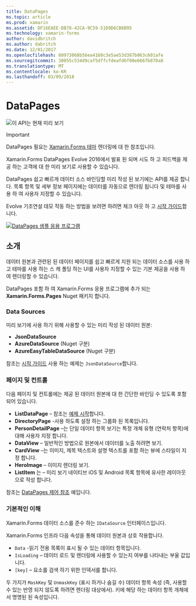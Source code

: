 ```yaml
---
title: DataPages
ms.topic: article
ms.prod: xamarin
ms.assetid: DF16EAEE-DB78-42CA-9C59-51D9D6CB6B95
ms.technology: xamarin-forms
author: davidbritch
ms.author: dabritch
ms.date: 12/01/2017
ms.openlocfilehash: 60973068b56ea4160c3e5ae53d387b063c601afe
ms.sourcegitcommit: 30055c534d9caf5dffcfdeafd6f08e666fb870a8
ms.translationtype: MT
ms.contentlocale: ko-KR
ms.lasthandoff: 03/09/2018
---
```

# <a name="datapages"></a>DataPages

![](~/media/shared/preview.png "이 API는 현재 미리 보기")

> [!IMPORTANT]
> DataPages 필요는 [Xamarin.Forms 테마](~/xamarin-forms/user-interface/themes/index.md) 렌더링에 대 한 참조입니다.

Xamarin.Forms DataPages Evolve 2016에서 발표 된 되며 시도 하 고 피드백을 제공 하는 고객에 대 한 미리 보기로 사용할 수 있습니다.

DataPages 쉽고 빠르게 데이터 소스 바인딩할 미리 작성 된 보기에는 API를 제공 합니다. 목록 항목 및 세부 정보 페이지에는 데이터를 자동으로 렌더링 됩니다 및 테마를 사용 하 여 사용자 지정할 수 있습니다.

Evolve 기조연설 데모 작동 하는 방법을 보려면 하려면 체크 아웃 하 고 [시작 가이드](get-started.md)합니다.

[![](images/demo-sml.png "DataPages 샘플 응용 프로그램")](images/demo.png#lightbox "DataPages 샘플 응용 프로그램")

## <a name="introduction"></a>소개

데이터 원본과 관련된 된 데이터 페이지를 쉽고 빠르게 지원 되는 데이터 소스를 사용 하 고 테마를 사용 하는 스 캐 폴딩 하는 UI를 사용자 지정할 수 있는 기본 제공을 사용 하 여 렌더링할 수 있습니다.

DataPages 포함 하 여 Xamarin.Forms 응용 프로그램에 추가 되는 **Xamarin.Forms.Pages** Nuget 패키지 합니다.

### <a name="data-sources"></a>Data Sources

미리 보기에 사용 하기 위해 사용할 수 있는 미리 작성 된 데이터 원본:

* **JsonDataSource**
* **AzureDataSource** (Nuget 구분)
* **AzureEasyTableDataSource** (Nuget 구분)

참조는 [시작 가이드](get-started.md) 사용 하는 예제는 `JsonDataSource`합니다.


### <a name="pages--controls"></a>페이지 및 컨트롤

다음 페이지 및 컨트롤에는 제공 된 데이터 원본에 대 한 간단한 바인딩 수 있도록 포함 되어 있습니다.

* **ListDataPage** – 참조는 [예제 시작](get-started.md)합니다.
* **DirectoryPage** -사용 하도록 설정 하는 그룹화 된 목록입니다.
* **PersonDetailPage** –는 단일 데이터 항목 보기는 특정 개체 유형 (연락처 항목)에 대해 사용자 지정 합니다.
* **DataView** – 일반적인 방법으로 원본에서 데이터를 노출 하려면 보기.
* **CardView** –는 이미지, 제목 텍스트와 설명 텍스트를 포함 하는 뷰에 스타일이 지정 합니다.
* **HeroImage** – 이미지 렌더링 보기.
* **ListItem** 는 – 미리 보기 네이티브 iOS 및 Android 목록 항목에 유사한 레이아웃으로 작성 합니다.

참조는 [DataPages 제어 참조](controls.md) 예입니다.



### <a name="under-the-hood"></a>기본적인 이해

Xamarin.Forms 데이터 소스를 준수 하는 `IDataSource` 인터페이스입니다.

Xamarin.Forms 인프라 다음 속성을 통해 데이터 원본과 상호 작용합니다.

* `Data` -읽기 전용 목록이 표시 될 수 있는 데이터 항목입니다.
* `IsLoading` – 데이터 로드 및 렌더링에 사용할 수 있는지 여부를 나타내는 부울 값입니다.
* `[key]` – 요소를 검색 하기 위한 인덱서를 합니다.

두 가지가 `MaskKey` 및 `UnmaskKey` (표시 하거나 숨길 수) 데이터 항목 속성 (즉, 사용할 수 있는 반영 되지 않도록 하려면 렌더링 대상에서).
키에 해당 하는 데이터 항목 개체에서 명명된 된 속성입니다.

